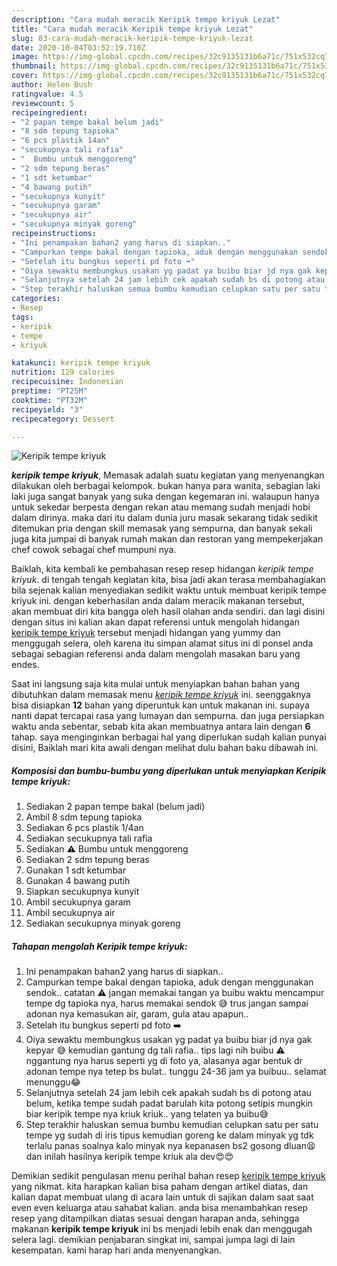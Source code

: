 ```yaml
---
description: "Cara mudah meracik Keripik tempe kriyuk Lezat"
title: "Cara mudah meracik Keripik tempe kriyuk Lezat"
slug: 83-cara-mudah-meracik-keripik-tempe-kriyuk-lezat
date: 2020-10-04T03:52:19.710Z
image: https://img-global.cpcdn.com/recipes/32c9135131b6a71c/751x532cq70/keripik-tempe-kriyuk-foto-resep-utama.jpg
thumbnail: https://img-global.cpcdn.com/recipes/32c9135131b6a71c/751x532cq70/keripik-tempe-kriyuk-foto-resep-utama.jpg
cover: https://img-global.cpcdn.com/recipes/32c9135131b6a71c/751x532cq70/keripik-tempe-kriyuk-foto-resep-utama.jpg
author: Helen Bush
ratingvalue: 4.5
reviewcount: 5
recipeingredient:
- "2 papan tempe bakal belum jadi"
- "8 sdm tepung tapioka"
- "6 pcs plastik 14an"
- "secukupnya tali rafia"
- "  Bumbu untuk menggoreng"
- "2 sdm tepung beras"
- "1 sdt ketumbar"
- "4 bawang putih"
- "secukupnya kunyit"
- "secukupnya garam"
- "secukupnya air"
- "secukupnya minyak goreng"
recipeinstructions:
- "Ini penampakan bahan2 yang harus di siapkan.."
- "Campurkan tempe bakal dengan tapioka, aduk dengan menggunakan sendok.. catatan ⚠️ jangan memakai tangan ya buibu waktu mencampur tempe dg tapioka nya, harus memakai sendok 😅 trus jangan sampai adonan nya kemasukan air, garam, gula atau apapun.."
- "Setelah itu bungkus seperti pd foto ➡️"
- "Oiya sewaktu membungkus usakan yg padat ya buibu biar jd nya gak kepyar 😅 kemudian gantung dg tali rafia.. tips lagi nih buibu ⚠️ nggantung nya harus seperti yg di foto ya, alasanya agar bentuk dr adonan tempe nya tetep bs bulat.. tunggu 24-36 jam ya buibuu.. selamat menunggu😂"
- "Selanjutnya setelah 24 jam lebih cek apakah sudah bs di potong atau belum, ketika tempe sudah padat barulah kita potong setipis mungkin biar keripik tempe nya kriuk kriuk.. yang telaten ya buibu😅"
- "Step terakhir haluskan semua bumbu kemudian celupkan satu per satu tempe yg sudah di iris tipus kemudian goreng ke dalam minyak yg tdk terlalu panas soalnya kalo minyak nya kepanasen bs2 gosong dluan😫 dan inilah hasilnya keripik tempe kriuk ala dev😍😍"
categories:
- Resep
tags:
- keripik
- tempe
- kriyuk

katakunci: keripik tempe kriyuk 
nutrition: 129 calories
recipecuisine: Indonesian
preptime: "PT25M"
cooktime: "PT32M"
recipeyield: "3"
recipecategory: Dessert

---
```



![Keripik tempe kriyuk](https://img-global.cpcdn.com/recipes/32c9135131b6a71c/751x532cq70/keripik-tempe-kriyuk-foto-resep-utama.jpg)

<b><i>keripik tempe kriyuk</i></b>, Memasak adalah suatu kegiatan yang menyenangkan dilakukan oleh berbagai kelompok. bukan hanya para wanita, sebagian laki laki juga sangat banyak yang suka dengan kegemaran ini. walaupun hanya untuk sekedar berpesta dengan rekan atau memang sudah menjadi hobi dalam dirinya. maka dari itu dalam dunia juru masak sekarang tidak sedikit ditemukan pria dengan skill memasak yang sempurna, dan banyak sekali juga kita jumpai di banyak rumah makan dan restoran yang mempekerjakan chef cowok sebagai chef mumpuni nya.



Baiklah, kita kembali ke pembahasan resep resep hidangan <i>keripik tempe kriyuk</i>. di tengah tengah kegiatan kita, bisa jadi akan terasa membahagiakan bila sejenak kalian menyediakan sedikit waktu untuk membuat keripik tempe kriyuk ini. dengan keberhasilan anda dalam meracik makanan tersebut, akan membuat diri kita bangga oleh hasil olahan anda sendiri. dan lagi disini dengan situs ini kalian akan dapat referensi untuk mengolah hidangan <u>keripik tempe kriyuk</u> tersebut menjadi hidangan yang yummy dan menggugah selera, oleh karena itu simpan alamat situs ini di ponsel anda sebagai sebagian referensi anda dalam mengolah masakan baru yang endes.


Saat ini langsung saja kita mulai untuk menyiapkan bahan bahan yang dibutuhkan dalam memasak menu <u><i>keripik tempe kriyuk</i></u> ini. seenggaknya bisa disiapkan <b>12</b> bahan yang diperuntuk kan untuk makanan ini. supaya nanti dapat tercapai rasa yang lumayan dan sempurna. dan juga persiapkan waktu anda sebentar, sebab kita akan membuatnya antara lain dengan <b>6</b> tahap. saya menginginkan berbagai hal yang diperlukan sudah kalian punyai disini, Baiklah mari kita awali dengan melihat dulu bahan baku dibawah ini.

<!--inarticleads1-->

##### Komposisi dan bumbu-bumbu yang diperlukan untuk menyiapkan Keripik tempe kriyuk:

1. Sediakan 2 papan tempe bakal (belum jadi)
1. Ambil 8 sdm tepung tapioka
1. Sediakan 6 pcs plastik 1/4an
1. Sediakan secukupnya tali rafia
1. Sediakan  ⚠️ Bumbu untuk menggoreng
1. Sediakan 2 sdm tepung beras
1. Gunakan 1 sdt ketumbar
1. Gunakan 4 bawang putih
1. Siapkan secukupnya kunyit
1. Ambil secukupnya garam
1. Ambil secukupnya air
1. Sediakan secukupnya minyak goreng




<!--inarticleads2-->

##### Tahapan mengolah Keripik tempe kriyuk:

1. Ini penampakan bahan2 yang harus di siapkan..
1. Campurkan tempe bakal dengan tapioka, aduk dengan menggunakan sendok.. catatan ⚠️ jangan memakai tangan ya buibu waktu mencampur tempe dg tapioka nya, harus memakai sendok 😅 trus jangan sampai adonan nya kemasukan air, garam, gula atau apapun..
1. Setelah itu bungkus seperti pd foto ➡️
1. Oiya sewaktu membungkus usakan yg padat ya buibu biar jd nya gak kepyar 😅 kemudian gantung dg tali rafia.. tips lagi nih buibu ⚠️ nggantung nya harus seperti yg di foto ya, alasanya agar bentuk dr adonan tempe nya tetep bs bulat.. tunggu 24-36 jam ya buibuu.. selamat menunggu😂
1. Selanjutnya setelah 24 jam lebih cek apakah sudah bs di potong atau belum, ketika tempe sudah padat barulah kita potong setipis mungkin biar keripik tempe nya kriuk kriuk.. yang telaten ya buibu😅
1. Step terakhir haluskan semua bumbu kemudian celupkan satu per satu tempe yg sudah di iris tipus kemudian goreng ke dalam minyak yg tdk terlalu panas soalnya kalo minyak nya kepanasen bs2 gosong dluan😫 dan inilah hasilnya keripik tempe kriuk ala dev😍😍




Demikian sedikit pengulasan menu perihal bahan resep <u>keripik tempe kriyuk</u> yang nikmat. kita harapkan kalian bisa paham dengan artikel diatas, dan kalian dapat membuat ulang di acara lain untuk di sajikan dalam saat saat even even keluarga atau sahabat kalian. anda bisa menambahkan resep resep yang ditampilkan diatas sesuai dengan harapan anda, sehingga makanan <b>keripik tempe kriyuk</b> ini bs menjadi lebih enak dan menggugah selera lagi. demikian penjabaran singkat ini, sampai jumpa lagi di lain kesempatan. kami harap hari anda menyenangkan.
